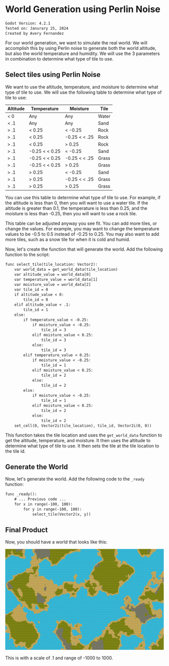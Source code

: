 
# World Generation using Perlin Noise

```
Godot Version: 4.2.1
Tested on: Janurary 25, 2024
Created by Avery Fernandez
```

For our world generation, we want to simulate the real world. We will accomplish this by using Perlin noise to generate both the world altitude, but also the world temperature and humidity. We will use the 3 parameters in combination to determine what type of tile to use.

## Select tiles using Perlin Noise

We want to use the altitude, temperature, and moisture to determine what type of tile to use. We will use the following table to determine what type of tile to use:

|     Altitude     |     Temperature     |     Moisture     |      Tile      |
| ---------------- | ------------------- | ---------------- | -------------- |
|     < 0          |     Any             |     Any          |     Water      | 
|     < .1         |     Any             |     Any          |     Sand       | 
|     > .1         |     < 0.25          |     < -0.25      |     Rock       | (Dry) (Cold)
|     > .1         |     < 0.25          |  -0.25 < < .25   |     Rock       | (Normal) (Cold)
|     > .1         |     < 0.25          |     > 0.25       |     Rock       | (Humid) (Cold)
|     > .1         |  -0.25 < < 0.25     |     < -0.25      |     Sand       | (Dry) (Normal)
|     > .1         |  -0.25 < < 0.25     |  -0.25 < < .25   |     Grass      | (Normal) (Normal)
|     > .1         |  -0.25 < < 0.25     |     > 0.25       |     Grass      | (Humid) (Normal)
|     > .1         |     > 0.25          |     < -0.25      |     Sand       | (Dry) (Hot)
|     > .1         |     > 0.25          |  -0.25 < < .25   |     Grass      | (Normal) (Hot)
|     > .1         |     > 0.25          |     > 0.25       |     Grass      | (Humid) (Hot)

You can use this table to determine what type of tile to use. For example, if the altitude is less than 0, then you will want to use a water tile. If the altitude is greater than 0.1, the temperature is less than 0.25, and the moisture is less than -0.25, then you will want to use a rock tile.

This table can be adjusted anyway you see fit. You can add more tiles, or change the values. For example, you may want to change the temperature values to be -0.5 to 0.5 instead of -0.25 to 0.25. You may also want to add more tiles, such as a snow tile for when it is cold and humid.

Now, let's create the function that will generate the world. Add the following function to the script:

```gdscript
func select_tile(tile_location: Vector2):
	var world_data = get_world_data(tile_location)
	var altitude_value = world_data[0]
	var temperature_value = world_data[1]
	var moisture_value = world_data[2]
	var tile_id = 0
    if altitude_value < 0:
        tile_id = 0
    elif altitude_value < .1:
        tile_id = 1
    else:
        if temperature_value < -0.25:
            if moisture_value < -0.25:
                tile_id = 3
            elif moisture_value < 0.25:
                tile_id = 3
            else:
                tile_id = 3
        elif temperature_value < 0.25:
            if moisture_value < -0.25:
                tile_id = 1
            elif moisture_value < 0.25:
                tile_id = 2
            else:
                tile_id = 2
        else:
            if moisture_value < -0.25:
                tile_id = 1
            elif moisture_value < 0.25:
                tile_id = 2
            else:
                tile_id = 2
    set_cell(0, Vector2i(tile_location), tile_id, Vector2i(0, 0))
```

This function takes the tile location and uses the `get_world_data` function to get the altitude, temperature, and moisture. It then uses the altitude to determine what type of tile to use. It then sets the tile at the tile location to the tile id.

## Generate the World

Now, let's generate the world. Add the following code to the `_ready` function:

```gdscript
func _ready():
    # ... Previous code ...
    for x in range(-100, 100):
		for y in range(-100, 100):
			select_tile(Vector2(x, y))
```

## Final Product

Now, you should have a world that looks like this:

![Final Product](images/world.png)

This is with a scale of .1 and range of -1000 to 1000.
